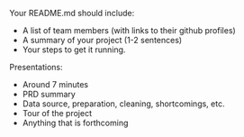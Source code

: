 Your README.md should include:
* A list of team members (with links to their github profiles)
* A summary of your project (1-2 sentences)
* Your steps to get it running.

Presentations:
* Around 7 minutes
* PRD summary
* Data source, preparation, cleaning, shortcomings, etc.
* Tour of the project
* Anything that is forthcoming
